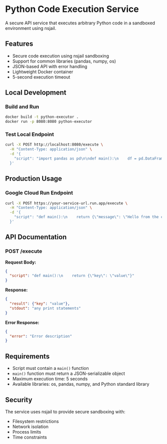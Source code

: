# Python Code Execution Service

A secure API service that executes arbitrary Python code in a sandboxed environment using nsjail.

## Features

- Secure code execution using nsjail sandboxing
- Support for common libraries (pandas, numpy, os)
- JSON-based API with error handling
- Lightweight Docker container
- 5-second execution timeout

## Local Development

### Build and Run
```bash
docker build -t python-executor .
docker run -p 8080:8080 python-executor
```

### Test Local Endpoint
```bash
curl -X POST http://localhost:8080/execute \
  -H "Content-Type: application/json" \
  -d '{
    "script": "import pandas as pd\n\ndef main():\n    df = pd.DataFrame({\"a\": [1, 2, 3]})\n    print(\"DataFrame created\")\n    return {\"sum\": df[\"a\"].sum(), \"shape\": df.shape}"
  }'
```

## Production Usage

### Google Cloud Run Endpoint
```bash
curl -X POST https://your-service-url.run.app/execute \
  -H "Content-Type: application/json" \
  -d '{
    "script": "def main():\n    return {\"message\": \"Hello from the cloud!\", \"status\": \"success\"}"
  }'
```

## API Documentation

### POST /execute

**Request Body:**
```json
{
  "script": "def main():\n    return {\"key\": \"value\"}"
}
```

**Response:**
```json
{
  "result": {"key": "value"},
  "stdout": "any print statements"
}
```

**Error Response:**
```json
{
  "error": "Error description"
}
```

## Requirements

- Script must contain a `main()` function
- `main()` function must return a JSON-serializable object
- Maximum execution time: 5 seconds
- Available libraries: os, pandas, numpy, and Python standard library

## Security

The service uses nsjail to provide secure sandboxing with:
- Filesystem restrictions
- Network isolation
- Process limits
- Time constraints